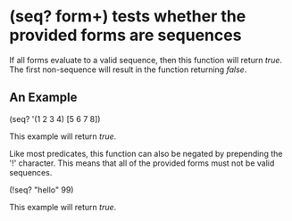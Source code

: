 # (seq? form+) tests whether the provided forms are sequences
If all forms evaluate to a valid sequence, then this function will return _true_. The first non-sequence will result in the function returning _false_.

## An Example

  (seq? '(1 2 3 4) [5 6 7 8])

This example will return _true_.

Like most predicates, this function can also be negated by prepending the '!' character. This means that all of the provided forms must not be valid sequences.

  (!seq? "hello" 99)

This example will return _true_.
